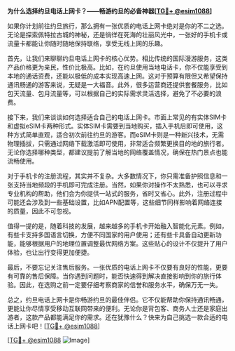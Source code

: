 **为什么选择约旦电话上网卡？——畅游约旦的必备神器[[TG💪+ @esim1088](https://t.me/s/esim1088)]**

如果你计划前往约旦旅行，那么拥有一张优质的电话上网卡绝对是你的不二之选。无论是探索佩特拉古城的神秘，还是徜徉在死海的壮丽风光中，一张好的手机卡或流量卡都能让你随时随地保持联络，享受无线上网的乐趣。

首先，让我们来聊聊约旦电话上网卡的核心优势。相比传统的国际漫游服务，这类产品价格更为亲民，性价比极高。比如，在约旦使用当地电话卡，你不仅能享受到本地的通话资费，还能以极低的成本实现高速上网。这对于预算有限但又希望保持通讯畅通的游客来说，无疑是一大福音。此外，很多运营商还提供套餐服务，比如包天流量、包月流量等，可以根据自己的实际需求灵活选择，避免了不必要的浪费。

接下来，我们来谈谈如何选择适合自己的电话上网卡。市面上常见的有实体SIM卡和虚拟eSIM卡两种形式。实体SIM卡需要到当地购买，插入手机后即可使用，这种方式简单直观，适合初次前往约旦的游客。而eSIM卡则是一种新兴技术，无需物理插拔，只需通过网络下载激活即可使用，非常适合频繁更换目的地的旅行者。无论你选择哪种类型，都建议提前了解当地的网络覆盖情况，确保在热门景点也能流畅使用。

对于手机卡的注册流程，其实并不复杂。大多数情况下，你只需准备护照信息和一张支持当地频段的手机即可完成注册。当然，如果你对操作不太熟悉，也可以寻求专业机构的帮助，他们会为你提供一站式的服务，省时又省心。此外，注册过程中可能还会涉及到一些基础设置，比如APN配置等，这些细节同样影响着网络连接的质量，因此不可忽视。

值得一提的是，随着科技的发展，越来越多的手机卡开始融入智能化元素。例如，有些卡支持多国语言切换，方便不同国家的用户使用；还有些卡具备自动更新功能，能够根据用户的地理位置调整最优网络方案。这些贴心的设计不仅提升了用户体验，也让出行变得更加便捷。

最后，不要忘记关注售后服务。一张优质的电话上网卡不仅要有良好的性能，更要有可靠的售后保障。当你遇到问题时，能否快速得到解决直接影响到你的旅行体验。因此，在选购之前一定要仔细考察商家的信誉和服务水平，确保万无一失。

总之，约旦电话上网卡是你畅游约旦的最佳伴侣。它不仅能帮助你保持通讯畅通，更能让你尽情享受移动互联网带来的便利。无论你是背包客、商务人士还是家庭出游者，这款产品都能满足你的需求。还在犹豫什么？快来为自己挑选一款合适的电话上网卡吧！[[TG💪+ @esim1088](https://t.me/s/esim1088)]

[[TG💪+ @esim1088](https://t.me/s/esim1088) ![Image](https://i.postimg.cc/4NQfJmqS/Snipaste-2025-05-13-00-14-12.png)]
